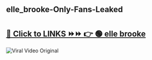 
 ## elle_brooke-Only-Fans-Leaked

# <h2><a href="https://clipsfans.com/elle_brooke&ref=git">🔗 Click to LINKS ⏩⏩ 👉 🟢 elle brooke </a></h2>

<a href="https://clipsfans.com/elle_brooke&ref=git" rel="nofollow" data-target="animated-image.originalLink"><img src="https://i.ibb.co.com/xMMVF88/686577567.gif" alt="Viral Video Original" style="max-width: 100%; display: inline-block;" data-target="animated-image.originalImage"></a>
